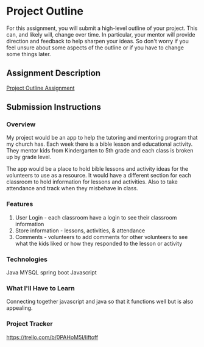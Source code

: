 # Project Outline
For this assignment, you will submit a high-level outline of your project. This can, and likely will, change over time. In particular, your mentor will provide direction and feedback to help sharpen your ideas. So don't worry if you feel unsure about some aspects of the outline or if you have to change some things later.

## Assignment Description
[Project Outline Assignment](https://education.launchcode.org/liftoff/modules/assignments/project-outline)

## Submission Instructions

### Overview
My project would be an app to help the tutoring and mentoring program  that my church has. Each week there is a bible lesson and educational activity. They mentor kids from Kindergarten to 5th grade and each class is broken up by grade level.

The app would be a place to hold bible lessons and activity ideas for the volunteers to use as a resource. It would have a different section for each classroom to hold information for lessons and activities. Also to take attendance and track when they misbehave in class. 
### Features
1. User Login - each classroom have a login to see their classroom information
2. Store information - lessons, activities, & attendance
3. Comments - volunteers to add comments for other volunteers to see what the kids liked or how they responded to the lesson or activity
### Technologies
Java
MYSQL
spring boot
Javascript
### What I'll Have to Learn
Connecting together javascript and java so that it functions well but is also appealing.
### Project Tracker
https://trello.com/b/0PAHoM5I/liftoff

